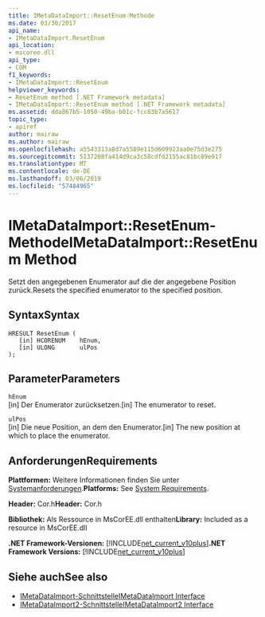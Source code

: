 ```yaml
---
title: IMetaDataImport::ResetEnum-Methode
ms.date: 03/30/2017
api_name:
- IMetaDataImport.ResetEnum
api_location:
- mscoree.dll
api_type:
- COM
f1_keywords:
- IMetaDataImport::ResetEnum
helpviewer_keywords:
- ResetEnum method [.NET Framework metadata]
- IMetaDataImport::ResetEnum method [.NET Framework metadata]
ms.assetid: dda867b5-1050-49ba-b01c-fcc83b7a5617
topic_type:
- apiref
author: mairaw
ms.author: mairaw
ms.openlocfilehash: a5543313a8d7a5589e115d609923aa0e75d3e275
ms.sourcegitcommit: 5137208fa414d9ca3c58cdfd2155ac81bc89e917
ms.translationtype: MT
ms.contentlocale: de-DE
ms.lasthandoff: 03/06/2019
ms.locfileid: "57484965"
---
```

# <a name="imetadataimportresetenum-method"></a><span data-ttu-id="05711-102">IMetaDataImport::ResetEnum-Methode</span><span class="sxs-lookup"><span data-stu-id="05711-102">IMetaDataImport::ResetEnum Method</span></span>
<span data-ttu-id="05711-103">Setzt den angegebenen Enumerator auf die der angegebene Position zurück.</span><span class="sxs-lookup"><span data-stu-id="05711-103">Resets the specified enumerator to the specified position.</span></span>  
  
## <a name="syntax"></a><span data-ttu-id="05711-104">Syntax</span><span class="sxs-lookup"><span data-stu-id="05711-104">Syntax</span></span>  
  
```  
HRESULT ResetEnum (  
   [in] HCORENUM    hEnum,   
   [in] ULONG       ulPos  
);  
```  
  
## <a name="parameters"></a><span data-ttu-id="05711-105">Parameter</span><span class="sxs-lookup"><span data-stu-id="05711-105">Parameters</span></span>  
 `hEnum`  
 <span data-ttu-id="05711-106">[in] Der Enumerator zurücksetzen.</span><span class="sxs-lookup"><span data-stu-id="05711-106">[in] The enumerator to reset.</span></span>  
  
 `ulPos`  
 <span data-ttu-id="05711-107">[in] Die neue Position, an dem den Enumerator.</span><span class="sxs-lookup"><span data-stu-id="05711-107">[in] The new position at which to place the enumerator.</span></span>  
  
## <a name="requirements"></a><span data-ttu-id="05711-108">Anforderungen</span><span class="sxs-lookup"><span data-stu-id="05711-108">Requirements</span></span>  
 <span data-ttu-id="05711-109">**Plattformen:** Weitere Informationen finden Sie unter [Systemanforderungen](../../../../docs/framework/get-started/system-requirements.md).</span><span class="sxs-lookup"><span data-stu-id="05711-109">**Platforms:** See [System Requirements](../../../../docs/framework/get-started/system-requirements.md).</span></span>  
  
 <span data-ttu-id="05711-110">**Header:** Cor.h</span><span class="sxs-lookup"><span data-stu-id="05711-110">**Header:** Cor.h</span></span>  
  
 <span data-ttu-id="05711-111">**Bibliothek:** Als Ressource in MsCorEE.dll enthalten</span><span class="sxs-lookup"><span data-stu-id="05711-111">**Library:** Included as a resource in MsCorEE.dll</span></span>  
  
 <span data-ttu-id="05711-112">**.NET Framework-Versionen:** [!INCLUDE[net_current_v10plus](../../../../includes/net-current-v10plus-md.md)]</span><span class="sxs-lookup"><span data-stu-id="05711-112">**.NET Framework Versions:** [!INCLUDE[net_current_v10plus](../../../../includes/net-current-v10plus-md.md)]</span></span>  
  
## <a name="see-also"></a><span data-ttu-id="05711-113">Siehe auch</span><span class="sxs-lookup"><span data-stu-id="05711-113">See also</span></span>
- [<span data-ttu-id="05711-114">IMetaDataImport-Schnittstelle</span><span class="sxs-lookup"><span data-stu-id="05711-114">IMetaDataImport Interface</span></span>](../../../../docs/framework/unmanaged-api/metadata/imetadataimport-interface.md)
- [<span data-ttu-id="05711-115">IMetaDataImport2-Schnittstelle</span><span class="sxs-lookup"><span data-stu-id="05711-115">IMetaDataImport2 Interface</span></span>](../../../../docs/framework/unmanaged-api/metadata/imetadataimport2-interface.md)
